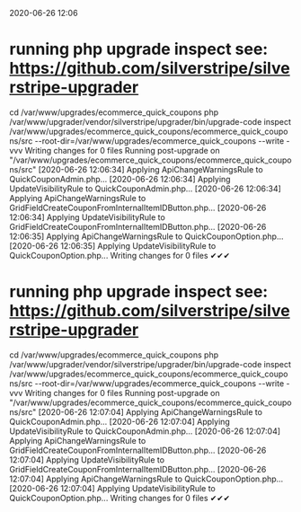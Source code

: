 2020-06-26 12:06

# running php upgrade inspect see: https://github.com/silverstripe/silverstripe-upgrader
cd /var/www/upgrades/ecommerce_quick_coupons
php /var/www/upgrader/vendor/silverstripe/upgrader/bin/upgrade-code inspect /var/www/upgrades/ecommerce_quick_coupons/ecommerce_quick_coupons/src  --root-dir=/var/www/upgrades/ecommerce_quick_coupons --write -vvv
Writing changes for 0 files
Running post-upgrade on "/var/www/upgrades/ecommerce_quick_coupons/ecommerce_quick_coupons/src"
[2020-06-26 12:06:34] Applying ApiChangeWarningsRule to QuickCouponAdmin.php...
[2020-06-26 12:06:34] Applying UpdateVisibilityRule to QuickCouponAdmin.php...
[2020-06-26 12:06:34] Applying ApiChangeWarningsRule to GridFieldCreateCouponFromInternalItemIDButton.php...
[2020-06-26 12:06:34] Applying UpdateVisibilityRule to GridFieldCreateCouponFromInternalItemIDButton.php...
[2020-06-26 12:06:35] Applying ApiChangeWarningsRule to QuickCouponOption.php...
[2020-06-26 12:06:35] Applying UpdateVisibilityRule to QuickCouponOption.php...
Writing changes for 0 files
✔✔✔
# running php upgrade inspect see: https://github.com/silverstripe/silverstripe-upgrader
cd /var/www/upgrades/ecommerce_quick_coupons
php /var/www/upgrader/vendor/silverstripe/upgrader/bin/upgrade-code inspect /var/www/upgrades/ecommerce_quick_coupons/ecommerce_quick_coupons/src  --root-dir=/var/www/upgrades/ecommerce_quick_coupons --write -vvv
Writing changes for 0 files
Running post-upgrade on "/var/www/upgrades/ecommerce_quick_coupons/ecommerce_quick_coupons/src"
[2020-06-26 12:07:04] Applying ApiChangeWarningsRule to QuickCouponAdmin.php...
[2020-06-26 12:07:04] Applying UpdateVisibilityRule to QuickCouponAdmin.php...
[2020-06-26 12:07:04] Applying ApiChangeWarningsRule to GridFieldCreateCouponFromInternalItemIDButton.php...
[2020-06-26 12:07:04] Applying UpdateVisibilityRule to GridFieldCreateCouponFromInternalItemIDButton.php...
[2020-06-26 12:07:04] Applying ApiChangeWarningsRule to QuickCouponOption.php...
[2020-06-26 12:07:04] Applying UpdateVisibilityRule to QuickCouponOption.php...
Writing changes for 0 files
✔✔✔